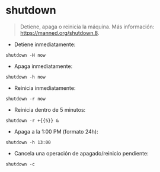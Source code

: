 # shutdown

> Detiene, apaga o reinicia la máquina.
> Más información: <https://manned.org/shutdown.8>.

- Detiene inmediatamente:

`shutdown -H now`

- Apaga inmediatamente:

`shutdown -h now`

- Reinicia inmediatamente:

`shutdown -r now`

- Reinicia dentro de 5 minutos:

`shutdown -r +{{5}} &`

- Apaga a la 1:00 PM (formato 24h):

`shutdown -h 13:00`

- Cancela una operación de apagado/reinicio pendiente:

`shutdown -c`
